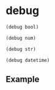 # debug
```scheme
(debug bool)
```

```scheme
(debug num)
```

```scheme
(debug str)
```

```scheme
(debug datetime)
```

## Example
```scheme

```